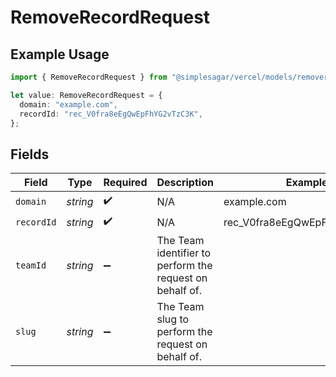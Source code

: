 # RemoveRecordRequest

## Example Usage

```typescript
import { RemoveRecordRequest } from "@simplesagar/vercel/models/removerecordop.js";

let value: RemoveRecordRequest = {
  domain: "example.com",
  recordId: "rec_V0fra8eEgQwEpFhYG2vTzC3K",
};
```

## Fields

| Field                                                    | Type                                                     | Required                                                 | Description                                              | Example                                                  |
| -------------------------------------------------------- | -------------------------------------------------------- | -------------------------------------------------------- | -------------------------------------------------------- | -------------------------------------------------------- |
| `domain`                                                 | *string*                                                 | :heavy_check_mark:                                       | N/A                                                      | example.com                                              |
| `recordId`                                               | *string*                                                 | :heavy_check_mark:                                       | N/A                                                      | rec_V0fra8eEgQwEpFhYG2vTzC3K                             |
| `teamId`                                                 | *string*                                                 | :heavy_minus_sign:                                       | The Team identifier to perform the request on behalf of. |                                                          |
| `slug`                                                   | *string*                                                 | :heavy_minus_sign:                                       | The Team slug to perform the request on behalf of.       |                                                          |